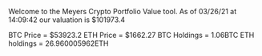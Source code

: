 Welcome to the Meyers Crypto Portfolio Value tool. 
As of 03/26/21 at 14:09:42 our valuation is $101973.4 

BTC Price = $53923.2
 ETH Price = $1662.27
BTC Holdings = 1.06BTC
 ETH holdings = 26.960005962ETH 
